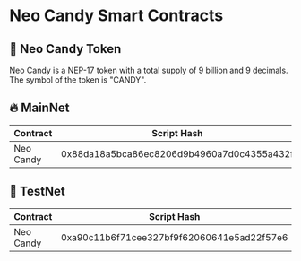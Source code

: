 # Neo Candy Smart Contracts

## 🍬 Neo Candy Token
Neo Candy is a NEP-17 token with a total supply of 9 billion and 9 decimals. The symbol of the token is "CANDY".

## 🔥 MainNet
| Contract        | Script Hash | Address | Monitor
|-----------------|-------------|---------|---------|
|Neo Candy | 0x88da18a5bca86ec8206d9b4960a7d0c4355a432f            |  NQDsdVp96k1VtzFPZgSmYdusACVCimmVnX       |  [Neotube](https://neo3.neotube.io/tokens/nep17/0x88da18a5bca86ec8206d9b4960a7d0c4355a432f)|

## 🧪 TestNet

| Contract        | Script Hash | Address | Monitor
|-----------------|-------------|---------|---------|
|Neo Candy | 0xa90c11b6f71cee327bf9f62060641e5ad22f57e6            |Nguu3iqurqPAWa5NabmQmGGZGu2XHqm2wj         | [Neotube](https://neo3.testnet.neotube.io/tokens/nep17/0xa90c11b6f71cee327bf9f62060641e5ad22f57e6)|


